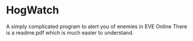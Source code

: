 # HogWatch
A simply complicated program to alert you of enemies in EVE Online
There is a readme.pdf which is much easier to understand.
